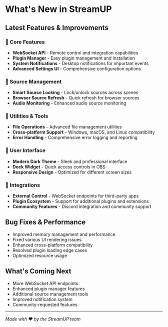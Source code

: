 # What's New in StreamUP
## Latest Features & Improvements
### 🚀 Core Features
- **WebSocket API** - Remote control and integration capabilities
- **Plugin Manager** - Easy plugin management and installation
- **System Notifications** - Desktop notifications for important events
- **Advanced Settings UI** - Comprehensive configuration options
### 🎯 Source Management
- **Smart Source Locking** - Lock/unlock sources across scenes
- **Browser Source Refresh** - Quick refresh for browser sources
- **Audio Monitoring** - Enhanced audio source monitoring
### 🔧 Utilities & Tools
- **File Operations** - Advanced file management utilities
- **Cross-platform Support** - Windows, macOS, and Linux compatibility
- **Error Handling** - Comprehensive error logging and reporting
### 🎨 User Interface
- **Modern Dark Theme** - Sleek and professional interface
- **Dock Widget** - Quick access controls in OBS
- **Responsive Design** - Optimized for different screen sizes
### 🔗 Integrations
- **External Control** - WebSocket endpoints for third-party apps
- **Plugin Ecosystem** - Support for additional plugins and extensions
- **Community Features** - Discord integration and community support

## Bug Fixes & Performance
- Improved memory management and performance
- Fixed various UI rendering issues
- Enhanced cross-platform compatibility
- Resolved plugin loading edge cases
- Optimized resource usage

## What's Coming Next
- More WebSocket API endpoints
- Enhanced plugin manager features
- Additional source management tools
- Improved notification system
- Community-requested features

---

*Made with ❤️ by the StreamUP team*